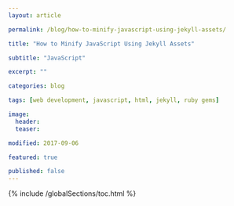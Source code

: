 ```yaml
---
layout: article

permalink: /blog/how-to-minify-javascript-using-jekyll-assets/

title: "How to Minify JavaScript Using Jekyll Assets"

subtitle: "JavaScript"

excerpt: ""

categories: blog

tags: [web development, javascript, html, jekyll, ruby gems]

image:
  header: 
  teaser: 

modified: 2017-09-06

featured: true

published: false
---
```


{% include /globalSections/toc.html %}

